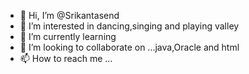 - 👋 Hi, I’m @Srikantasend
- 👀 I’m interested in dancing,singing and playing valley
- 🌱 I’m currently learning 
- 💞️ I’m looking to collaborate on ...java,Oracle and html
- 📫 How to reach me ...

<!---
Srikantsend/Srikantsend is a ✨ special ✨ repository because its `README.md` (this file) appears on your GitHub profile.
You can click the Preview link to take a look at your changes.
--->
